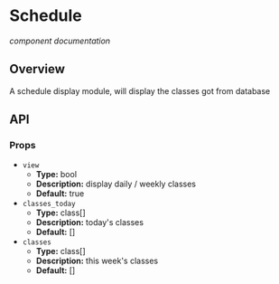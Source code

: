 # Schedule
*component documentation*
## Overview
A schedule display module, will display the classes got from database
## API
### Props
- `view`
	- **Type:** bool
	- **Description:** display daily / weekly classes
	- **Default:** true
- `classes_today`
	- **Type:** class[]
	- **Description:** today's classes
	- **Default:** []
- `classes`
	- **Type:** class[]
	- **Description:** this week's classes
	- **Default:** []